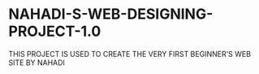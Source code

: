 # NAHADI-S-WEB-DESIGNING-PROJECT-1.0
THIS PROJECT IS USED TO CREATE THE VERY FIRST  BEGINNER'S WEB SITE BY NAHADI 
